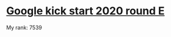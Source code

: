 # [Google kick start 2020 round E](https://codingcompetitions.withgoogle.com/kickstart/round/000000000019ff47)

My rank: 7539